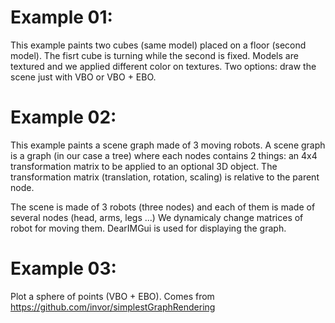 Example 01:
===========

This example paints two cubes (same model) placed on a floor
(second model). The fisrt cube is turning while the second is
fixed. Models are textured and we applied different color on
textures. Two options: draw the scene just with VBO or VBO + EBO.

Example 02:
===========

This example paints a scene graph made of 3 moving robots.
A scene graph is a graph (in our case a tree) where each nodes
contains 2 things: an 4x4 transformation matrix to be applied to an
optional 3D object. The transformation matrix (translation, rotation,
scaling) is relative to the parent node.

The scene is made of 3 robots (three nodes) and each of them is made
of several nodes (head, arms, legs ...) We dynamicaly change matrices
of robot for moving them. DearIMGui is used for displaying the graph.

Example 03:
===========

Plot a sphere of points (VBO + EBO). Comes from
https://github.com/invor/simplestGraphRendering
